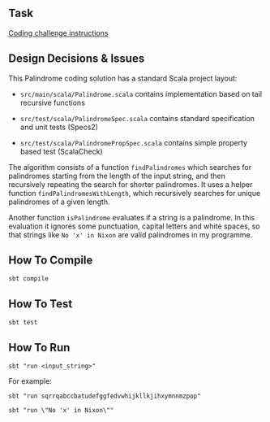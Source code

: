## Task

[Coding challenge instructions](./CHALLENGE.md)

## Design Decisions & Issues

This Palindrome coding solution has a standard Scala project layout:

* `src/main/scala/Palindrome.scala` contains implementation based on tail recursive functions

* `src/test/scala/PalindromeSpec.scala` contains standard specification and unit tests (Specs2)

* `src/test/scala/PalindromePropSpec.scala` contains simple property based test (ScalaCheck)

The algorithm consists of a function `findPalindromes` which searches for palindromes
starting from the length of the input string, and then recursively repeating
the search for shorter palindromes. It uses a helper function `findPalindromesWithLength`,
which recursively searches for unique palindromes of a given length.

Another function `isPalindrome` evaluates if a string is a palindrome. In this evaluation
it ignores some punctuation, capital letters and white spaces, so that strings like `No 'x' in Nixon`
are valid palindromes in my programme.


## How To Compile

`sbt compile`

## How To Test

`sbt test`

## How To Run

`sbt "run <input_string>"`

For example:

`sbt "run sqrrqabccbatudefggfedvwhijkllkjihxymnnmzpop"`

`sbt "run \"No 'x' in Nixon\""`


